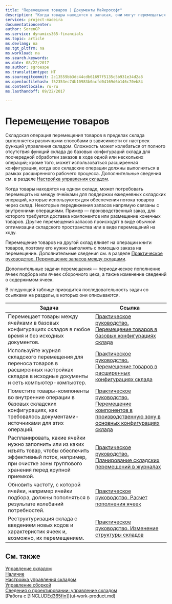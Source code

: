 ```yaml
---
title: "Перемещение товаров | Документы Майкрософт"
description: "Когда товары находятся в запасах, они могут перемещаться между ячейками для поддержки ежедневных складских операций, которые используются для обеспечения потока товаров через склад. Некоторые передвижения запасов напрямую связаны с внутренними операциями. Пример — производственный заказ, для которого требуется доставка компонентов или размещение конечных товаров. Другие перемещения запасов происходят в виде обычной оптимизации складского пространства или в виде перемещений на ходу."
services: project-madeira
documentationcenter: 
author: SorenGP
ms.service: dynamics365-financials
ms.topic: article
ms.devlang: na
ms.tgt_pltfrm: na
ms.workload: na
ms.search.keywords: 
ms.date: 08/22/2017
ms.author: sgroespe
ms.translationtype: HT
ms.sourcegitcommit: 2c13559bb3dc44cdb61697f5135c5b931e34d2a8
ms.openlocfilehash: f52353ec74b10983b0acfd04169d6b146c70eb84
ms.contentlocale: ru-ru
ms.lasthandoff: 09/22/2017

---
```

# <a name="moving-items"></a>Перемещение товаров
Складская операция перемещения товаров в пределах склада выполняется различными способами в зависимости от настроек функций управления складом. Сложность может колебаться от полного отсутствия функций склада до базовых конфигураций склада для поочередной обработки заказов в ходе одной или нескольких операций; кроме того, может использоваться расширенная конфигурация, когда все складские операции должны выполняться в рамках расширенного рабочего процесса. Дополнительные сведения см. в разделе [Настройка управления складом](warehouse-setup-warehouse.md).

Когда товары находятся на одном складе, может потребовать перемещать их между ячейками для поддержки ежедневных складских операций, которые используются для обеспечения потока товаров через склад. Некоторые передвижения запасов напрямую связаны с внутренними операциями. Пример — производственный заказ, для которого требуется доставка компонентов или размещение конечных товаров. Другие перемещения запасов происходят в виде обычной оптимизации складского пространства или в виде перемещений на ходу.

Перемещение товаров на другой склад влияет на операции книги товаров, поэтому его нужно выполнять с помощью заказа на перемещение. Дополнительные сведения см. в разделе [Практическое руководство. Перемещение запасов между складами](inventory-how-transfer-between-locations.md).  

Дополнительные задачи перемещения — периодическое пополнение ячеек подбора или ячеек сборочного цеха, а также изменение сведений о содержимом ячеек.  

 В следующей таблице приводится последовательность задач со ссылками на разделы, в которых они описываются.   

|**Задача**|**Ссылка**|  
|------------|-------------|  
|Перемещает товары между ячейками в базовых конфигурациях складов в любое время и без исходных документов.|[Практическое руководство. Перемещение товаров в базовых конфигурациях склада](warehouse-how-to-move-items-ad-hoc-in-basic-warehousing.md)|
|Используйте журнал складского перемещения для переноса товаров в расширенных настройках складов в исходные документы и сеть компьютер-компьютер.|[Практическое руководство. Перемещение товаров в расширенных конфигурациях склада](warehouse-how-to-move-items-in-advanced-warehousing.md)|  
|Поместите товары-компоненты во внутренние операции в базовых складских конфигурациях, как требовалось документами-источниками для этих операций.|[Практическое руководство. Перемещение компонентов в производственную зону в основных конфигурациях склада](warehouse-how-to-move-components-to-an-operation-area-in-basic-warehousing.md)|
|Распланировать, какие ячейки нужно заполнить или из каких изъять товар, чтобы обеспечить эффективный поток, например, при очистке зоны группового хранения перед крупной приемкой.|[Практическое руководство. Планирование складских перемещений в журналах](warehouse-how-to-plan-warehouse-movements-in-worksheets.md)|
|Обновить частоту, с которой ячейки, например ячейки подбора, должны пополняться в результате колебаний потребностей.|[Практическое руководство. Расчет пополнения ячеек](warehouse-how-to-calculate-bin-replenishment.md)|
|Реструктуризация склада с введением новых кодов и характеристик ячеек и, возможно, их перемещением.|[Практическое руководство. Изменение структуры складов](warehouse-how-to-restructure-warehouses.md)|  

## <a name="see-also"></a>См. также  
[Управление складом](warehouse-manage-warehouse.md)  
[Наличие](inventory-manage-inventory.md)  
[Настройка управления складом](warehouse-setup-warehouse.md)     
[Управление сборкой](assembly-assemble-items.md)    
[Сведения о проектировании: управление складом](design-details-warehouse-management.md)  
[Работа с [!INCLUDE[d365fin](includes/d365fin_md.md)]](ui-work-product.md)


